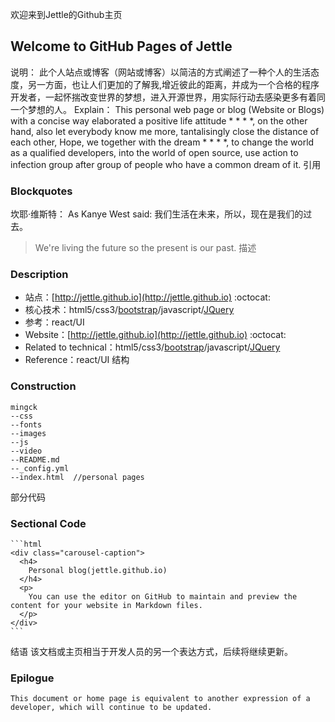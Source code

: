 欢迎来到Jettle的Github主页
## Welcome to GitHub Pages of Jettle
 说明：
     此个人站点或博客（网站或博客）以简洁的方式阐述了一种个人的生活态度，另一方面，也让人们更加的了解我,增近彼此的距离，并成为一个合格的程序开发者，一起怀揣改变世界的梦想，进入开源世界，用实际行动去感染更多有着同一个梦想的人。
 Explain：
     This personal web page or blog (Website or Blogs) with a concise way elaborated a positive life attitude * * * *, on the other hand, also let everybody know me more, tantalisingly close the distance of each other, Hope, we together with the dream * * * *, to change the world as a qualified developers, into the world of open source, use action to infection group after group of people who have a common dream of it.
引用
### Blockquotes
坎耶·维斯特：
As Kanye West said:
我们生活在未来，所以，现在是我们的过去。
> We're living the future so
> the present is our past.
描述
### Description
 * 站点：[http://jettle.github.io](http://jettle.github.io)  :octocat:
 * 核心技术：html5/css3/[bootstrap](http://twbs.github.io/bootstrap/)/javascript/[JQuery](https://jquery.com/)
 * 参考：react/UI
 * Website：[http://jettle.github.io](http://jettle.github.io)  :octocat: 
 * Related to technical：html5/css3/[bootstrap](http://twbs.github.io/bootstrap/)/javascript/[JQuery](https://jquery.com/)
 * Reference：react/UI
结构
### Construction

    mingck
    --css
    --fonts
    --images
    --js
    --video
    --README.md
    --_config.yml
    --index.html  //personal pages
部分代码    
### Sectional Code
    ```html
    <div class="carousel-caption">
      <h4>
        Personal blog(jettle.github.io)
      </h4>
      <p>
        You can use the editor on GitHub to maintain and preview the content for your website in Markdown files.
      </p>
    </div>
    ```
结语
    该文档或主页相当于开发人员的另一个表达方式，后续将继续更新。
### Epilogue
    
    This document or home page is equivalent to another expression of a developer, which will continue to be updated.
